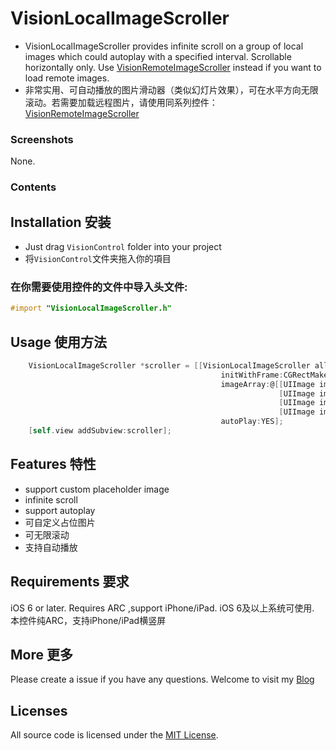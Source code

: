 VisionLocalImageScroller
=====
* VisionLocalImageScroller provides infinite scroll on a group of local images which could autoplay with a specified interval. Scrollable horizontally only. Use [VisionRemoteImageScroller](https://github.com/VIIIO/VisionRemoteImageScroller "VisionRemoteImageScroller") instead if you want to load remote images.
* 非常实用、可自动播放的图片滑动器（类似幻灯片效果），可在水平方向无限滚动。若需要加载远程图片，请使用同系列控件：[VisionRemoteImageScroller](https://github.com/VIIIO/VisionRemoteImageScroller "VisionRemoteImageScroller")

### Screenshots
None.

### Contents
## Installation 安装

* Just drag `VisionControl` folder into your project
* 将`VisionControl`文件夹拖入你的項目

### 在你需要使用控件的文件中导入头文件:
```objective-c
#import "VisionLocalImageScroller.h"
```
## Usage 使用方法
```objective-c
    VisionLocalImageScroller *scroller = [[VisionLocalImageScroller alloc] 
                                               initWithFrame:CGRectMake(0, 100, 400, 200)
                                               imageArray:@[[UIImage imageNamed:@"1.png"],
                                                            [UIImage imageNamed:@"2.png"],
                                                            [UIImage imageNamed:@"3.png"],
                                                            [UIImage imageNamed:@"4.png"]]
                                               autoPlay:YES];
    [self.view addSubview:scroller];
```

## Features 特性
* support custom placeholder image</br>
* infinite scroll</br>
* support autoplay</br>
* 可自定义占位图片</br>
* 可无限滚动</br>
* 支持自动播放</br>

## Requirements 要求
iOS 6 or later. Requires ARC  ,support iPhone/iPad.
iOS 6及以上系统可使用. 本控件纯ARC，支持iPhone/iPad横竖屏
## More 更多 

Please create a issue if you have any questions.
Welcome to visit my [Blog](http://blog.viiio.com/ "Vision的博客")

## Licenses
All source code is licensed under the [MIT License](https://github.com/VIIIO/VisionLocalImageScroller/blob/master/LICENSE "License").

